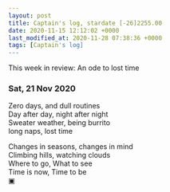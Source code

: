 ```yaml
---
layout: post
title: Captain's log, stardate [-26]2255.00
date: 2020-11-15 12:12:02 +0000
last_modified_at: 2020-11-28 07:38:36 +0000
tags: [Captain's log]
---
```


This week in review: An ode to lost time

<!-- more -->

### Sat, 21 Nov 2020

Zero days, and dull routines  
Day after day, night after night  
Sweater weather, being burrito  
long naps, lost time  

Changes in seasons, changes in mind  
Climbing hills, watching clouds  
Where to go, What to see  
Time is now, Time to be  
▣
